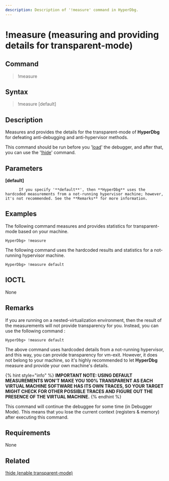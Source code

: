 ```yaml
---
description: Description of '!measure' command in HyperDbg.
---
```


# !measure \(measuring and providing details for transparent-mode\)

## Command

> !measure

## Syntax

> !measure \[default\]

## Description

Measures and provides the details for the transparent-mode of **HyperDbg** for defeating anti-debugging and anti-hypervisor methods.

This command should be run before you '[load](https://docs.hyperdbg.org/commands/debugging-commands/load)' the debugger, and after that, you can use the '[!hide](https://docs.hyperdbg.org/commands/extension-commands/hide)' command.

## Parameters

**\[default\]**

```text
      If you specify '**default**', then **HyperDbg** uses the hardcoded measurements from a not-running hypervisor machine; however, it's not recommended. See the **Remarks** for more information.
```

## Examples

The following command measures and provides statistics for transparent-mode based on your machine.

```text
HyperDbg> !measure
```

The following command uses the hardcoded results and statistics for a not-running hypervisor machine.

```text
HyperDbg> !measure default
```

## IOCTL

None

## **Remarks**

If you are running on a nested-virtualization environment, then the result of the measurements will not provide transparency for you. Instead, you can use the following command :

```text
HyperDbg> !measure default
```

The above command uses hardcoded details from a not-running hypervisor, and this way, you can provide transparency for vm-exit. However, it does not belong to your machine, so it's highly recommended to let **HyperDbg** measure and provide your own machine's details.

{% hint style="info" %}
**IMPORTANT NOTE: USING DEFAULT MEASUREMENTS WON'T MAKE YOU 100% TRANSPARENT AS EACH VIRTUAL MACHINE SOFTWARE HAS ITS OWN TRACES, SO YOUR TARGET MIGHT CHECK FOR OTHER POSSIBLE TRACES AND FIGURE OUT THE PRESENCE OF THE VIRTUAL MACHINE.**
{% endhint %}

This command will continue the debuggee for some time \(in Debugger Mode\). This means that you lose the current context \(registers & memory\) after executing this command.

## Requirements

None

## Related

[!hide \(enable transparent-mode\)](https://docs.hyperdbg.org/commands/extension-commands/hide)

